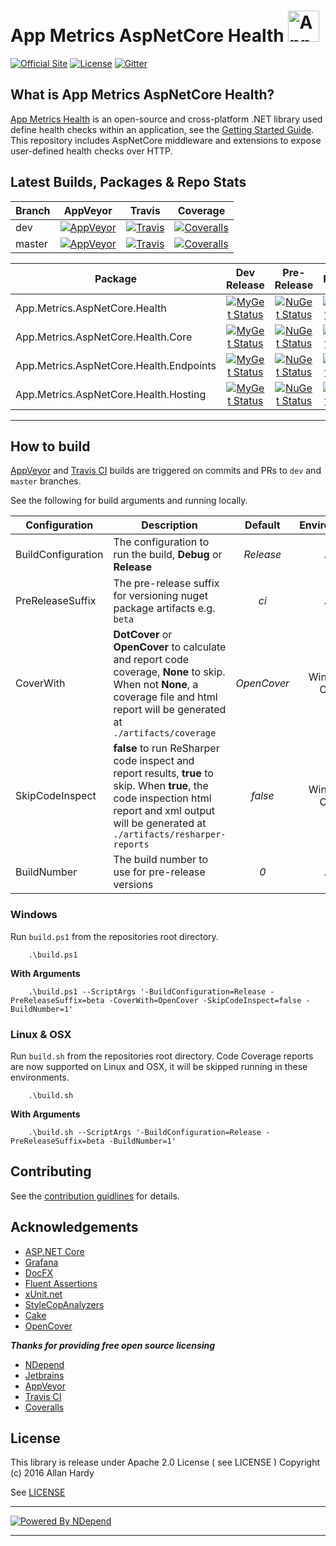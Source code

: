 # App Metrics AspNetCore Health <img src="https://avatars0.githubusercontent.com/u/29864085?v=4&s=200" alt="App Metrics" width="50px"/> 
[![Official Site](https://img.shields.io/badge/site-appmetrics-blue.svg?style=flat-square)](http://app-metrics.io/getting-started/intro.html) [![License](https://img.shields.io/badge/License-Apache%202.0-blue.svg?style=flat-square)](https://opensource.org/licenses/Apache-2.0) [![Gitter](https://badges.gitter.im/Join%20Chat.svg)](https://gitter.im/app-metrics/Lobby?utm_source=badge&utm_medium=badge&utm_campaign=pr-badge&utm_content=badge)

## What is App Metrics AspNetCore Health?

[App Metrics Health](https://github.com/AppMetrics/Health) is an open-source and cross-platform .NET library used define health checks within an application, see the [Getting Started Guide](https://www.app-metrics.io/web-monitoring/aspnet-core/health/). This repository includes AspNetCore middleware and extensions to expose user-defined health checks over HTTP.

## Latest Builds, Packages & Repo Stats

|Branch|AppVeyor|Travis|Coverage|
|------|:--------:|:--------:|:--------:|
|dev|[![AppVeyor](https://img.shields.io/appveyor/ci/alhardy/aspnetcorehealth/dev.svg?style=flat-square&label=appveyor%20build)](https://ci.appveyor.com/project/alhardy/aspnetcorehealth/branch/dev)|[![Travis](https://img.shields.io/travis/alhardy/health/dev.svg?style=flat-square&label=travis%20build)](https://travis-ci.org/alhardy/aspnetcorehealth)|[![Coveralls](https://img.shields.io/coveralls/AppMetrics/AspNetCoreHealth/dev.svg?style=flat-square)](https://coveralls.io/github/AppMetrics/AspNetCoreHealth?branch=dev)
|master|[![AppVeyor](https://img.shields.io/appveyor/ci/alhardy/health/master.svg?style=flat-square&label=appveyor%20build)](https://ci.appveyor.com/project/alhardy/aspnetcorehealth/branch/master)| [![Travis](https://img.shields.io/travis/alhardy/health/master.svg?style=flat-square&label=travis%20build)](https://travis-ci.org/alhardy/aspnetcorehealth)| [![Coveralls](https://img.shields.io/coveralls/AppMetrics/AspNetCoreHealth/master.svg?style=flat-square)](https://coveralls.io/github/AppMetrics/AspNetCoreHealth?branch=master)|

|Package|Dev Release|Pre-Release|Release|
|------|:--------:|:--------:|:--------:|
|App.Metrics.AspNetCore.Health|[![MyGet Status](https://img.shields.io/myget/appmetrics/v/App.Metrics.AspNetCore.Health.svg?style=flat-square)](https://www.myget.org/feed/appmetrics/package/nuget/App.Metrics.AspNetCore.Health)|[![NuGet Status](https://img.shields.io/nuget/vpre/App.Metrics.AspNetCore.Health.svg?style=flat-square)](https://www.nuget.org/packages/App.Metrics.AspNetCore.Health/)|[![NuGet Status](https://img.shields.io/nuget/v/App.Metrics.AspNetCore.Health.svg?style=flat-square)](https://www.nuget.org/packages/App.Metrics.AspNetCore.Health/)
|App.Metrics.AspNetCore.Health.Core|[![MyGet Status](https://img.shields.io/myget/appmetrics/v/App.Metrics.AspNetCore.Health.Core.svg?style=flat-square)](https://www.myget.org/feed/appmetrics/package/nuget/App.Metrics.AspNetCore.Health.Core)|[![NuGet Status](https://img.shields.io/nuget/vpre/App.Metrics.AspNetCore.Health.Core.svg?style=flat-square)](https://www.nuget.org/packages/App.Metrics.AspNetCore.Health.Core/)|[![NuGet Status](https://img.shields.io/nuget/v/App.Metrics.AspNetCore.Health.Core.svg?style=flat-square)](https://www.nuget.org/packages/App.Metrics.AspNetCore.Health.Core/)
|App.Metrics.AspNetCore.Health.Endpoints|[![MyGet Status](https://img.shields.io/myget/appmetrics/v/App.Metrics.AspNetCore.Health.Endpoints.svg?style=flat-square)](https://www.myget.org/feed/appmetrics/package/nuget/App.Metrics.AspNetCore.Health.Endpoints)|[![NuGet Status](https://img.shields.io/nuget/vpre/App.Metrics.AspNetCore.Health.Endpoints.svg?style=flat-square)](https://www.nuget.org/packages/App.Metrics.AspNetCore.Health.Endpoints/)|[![NuGet Status](https://img.shields.io/nuget/v/App.Metrics.AspNetCore.Health.Endpoints.svg?style=flat-square)](https://www.nuget.org/packages/App.Metrics.AspNetCore.Health.Endpoints/)
|App.Metrics.AspNetCore.Health.Hosting|[![MyGet Status](https://img.shields.io/myget/appmetrics/v/App.Metrics.AspNetCore.Health.Hosting.svg?style=flat-square)](https://www.myget.org/feed/appmetrics/package/nuget/App.Metrics.AspNetCore.Health.Hosting)|[![NuGet Status](https://img.shields.io/nuget/vpre/App.Metrics.AspNetCore.Health.Hosting.svg?style=flat-square)](https://www.nuget.org/packages/App.Metrics.AspNetCore.Health.Hosting/)|[![NuGet Status](https://img.shields.io/nuget/v/App.Metrics.AspNetCore.Health.Hosting.svg?style=flat-square)](https://www.nuget.org/packages/App.Metrics.AspNetCore.Health.Hosting/)

----------

## How to build

[AppVeyor](https://ci.appveyor.com/project/alhardy/health/branch/master) and [Travis CI](https://travis-ci.org/alhardy/health) builds are triggered on commits and PRs to `dev` and `master` branches.

See the following for build arguments and running locally.

|Configuration|Description|Default|Environment|Required|
|------|--------|:--------:|:--------:|:--------:|
|BuildConfiguration|The configuration to run the build, **Debug** or **Release** |*Release*|All|Optional|
|PreReleaseSuffix|The pre-release suffix for versioning nuget package artifacts e.g. `beta`|*ci*|All|Optional|
|CoverWith|**DotCover** or **OpenCover** to calculate and report code coverage, **None** to skip. When not **None**, a coverage file and html report will be generated at `./artifacts/coverage`|*OpenCover*|Windows Only|Optional|
|SkipCodeInspect|**false** to run ReSharper code inspect and report results, **true** to skip. When **true**, the code inspection html report and xml output will be generated at `./artifacts/resharper-reports`|*false*|Windows Only|Optional|
|BuildNumber|The build number to use for pre-release versions|*0*|All|Optional|


### Windows

Run `build.ps1` from the repositories root directory.

```
	.\build.ps1
```

**With Arguments**

```
	.\build.ps1 --ScriptArgs '-BuildConfiguration=Release -PreReleaseSuffix=beta -CoverWith=OpenCover -SkipCodeInspect=false -BuildNumber=1'
```

### Linux & OSX

Run `build.sh` from the repositories root directory. Code Coverage reports are now supported on Linux and OSX, it will be skipped running in these environments.

```
	.\build.sh
```

**With Arguments**


```
	.\build.sh --ScriptArgs '-BuildConfiguration=Release -PreReleaseSuffix=beta -BuildNumber=1'
```

## Contributing

See the [contribution guidlines](CONTRIBUTING.md) for details.

## Acknowledgements

* [ASP.NET Core](https://github.com/aspnet)
* [Grafana](https://grafana.com/)
* [DocFX](https://dotnet.github.io/docfx/)
* [Fluent Assertions](http://www.fluentassertions.com/)
* [xUnit.net](https://xunit.github.io/)
* [StyleCopAnalyzers](https://github.com/DotNetAnalyzers/StyleCopAnalyzers)
* [Cake](https://github.com/cake-build/cake)
* [OpenCover](https://github.com/OpenCover/opencover)

***Thanks for providing free open source licensing***

* [NDepend](http://www.ndepend.com/) 
* [Jetbrains](https://www.jetbrains.com/dotnet/) 
* [AppVeyor](https://www.appveyor.com/)
* [Travis CI](https://travis-ci.org/)
* [Coveralls](https://coveralls.io/)

## License

This library is release under Apache 2.0 License ( see LICENSE ) Copyright (c) 2016 Allan Hardy

See [LICENSE](https://github.com/alhardy/AppMetrics/blob/dev/LICENSE)

----------
[![Powered By NDepend](https://github.com/alhardy/AppMetrics.DocFx/blob/master/images/PoweredByNDepend.png)](http://www.ndepend.com/)

----------
